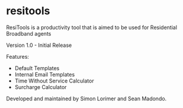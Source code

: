 # resitools

ResiTools is a productivity tool that is aimed to be used for Residential Broadband agents

Version 1.0 - Initial Release

Features:
- Default Templates
- Internal Email Templates
- Time Without Service Calculator
- Surcharge Calculator

Developed and maintained by Simon Lorimer and Sean Madondo.
